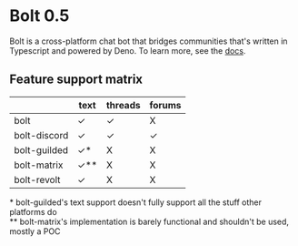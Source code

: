 # Bolt 0.5

Bolt is a cross-platform chat bot that bridges communities that's written in
Typescript and powered by Deno. To learn more, see the
[docs](https://bolt.williamhorning.dev/docs).

## Feature support matrix

|              | text  | threads | forums |
| ------------ | ----- | ------- | ------ |
| bolt         | ✓     | ✓       | X      |
| bolt-discord | ✓     | ✓       | ✓      |
| bolt-guilded | ✓\*   | X       | X      |
| bolt-matrix  | ✓\*\* | X       | X      |
| bolt-revolt  | ✓     | X       | X      |

\* bolt-guilded's text support doesn't fully support all the stuff other
platforms do  
\*\* bolt-matrix's implementation is barely functional and shouldn't be used,
mostly a POC
